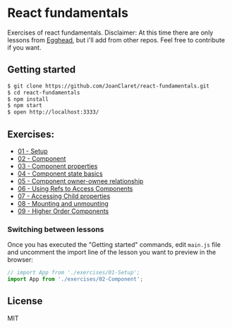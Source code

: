 # React fundamentals
Exercises of react fundamentals.
Disclaimer: At this time there are only lessons from [Egghead](https://github.com/joemaddalone/egghead-react-fundamentals-es6), but i'll add from other repos. Feel free to contribute if you want.

## Getting started

```bash
$ git clone https://github.com/JoanClaret/react-fundamentals.git
$ cd react-fundamentals
$ npm install
$ npm start
$ open http://localhost:3333/
```

## Exercises:

- [01 - Setup](https://github.com/JoanClaret/react-fundamentals/blob/master/exercises/01-Setup.js)
- [02 - Component](https://github.com/JoanClaret/react-fundamentals/blob/master/exercises/02-Component.js)
- [03 - Component properties](https://github.com/JoanClaret/react-fundamentals/blob/master/exercises/03-Component-properties.js)
- [04 - Component state basics](https://github.com/JoanClaret/react-fundamentals/blob/master/exercises/04-Component-state.js)
- [05 - Component owner-ownee relationship](https://github.com/JoanClaret/react-fundamentals/blob/master/exercises/05-Component-owner-ownee.js)
- [06 - Using Refs to Access Components](https://github.com/JoanClaret/react-fundamentals/blob/master/exercises/06-Component-using-refs.js)
- [07 - Accessing Child properties](https://github.com/JoanClaret/react-fundamentals/blob/master/exercises/07-Child-properties.js)
- [08 - Mounting and unmounting](https://github.com/JoanClaret/react-fundamentals/blob/master/exercises/08-Mounting-unmounting.js)
- [09 - Higher Order Components](https://github.com/JoanClaret/react-fundamentals/blob/master/exercises/09-Higher-order-components.js)

### Switching between lessons
Once you has executed the "Getting started" commands, edit `main.js` file and uncomment the import line of the lesson you want to preview in the browser:

```javascript
// import App from './exercises/01-Setup';
import App from './exercises/02-Component';
```
## License
MIT
